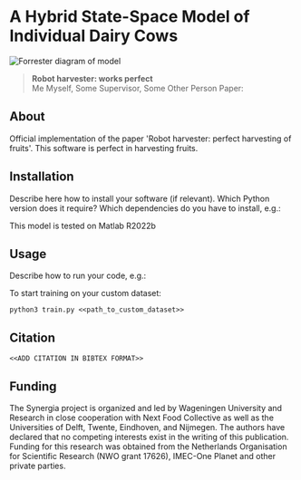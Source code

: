 # A Hybrid State-Space Model of Individual Dairy Cows
![Forrester diagram of model](assets/cow.jpg "Forrester diagram")
> **Robot harvester: works perfect**\
> Me Myself, Some Supervisor, Some Other Person
> Paper: 

## About
Official implementation of the paper 'Robot harvester: perfect harvesting of fruits'. This software is perfect in harvesting fruits. 

## Installation
Describe here how to install your software (if relevant). Which Python version does it require? Which dependencies do you have to install, e.g.:

This model is tested on Matlab R2022b

## Usage
Describe how to run your code, e.g.:

To start training on your custom dataset:
```
python3 train.py <<path_to_custom_dataset>>
```

## Citation
```
<<ADD CITATION IN BIBTEX FORMAT>>
```

## Funding
The Synergia project is organized and led by Wageningen University and Research in close cooperation with Next Food Collective as well as the Universities of Delft, Twente, Eindhoven, and Nijmegen. The authors have declared that no competing interests exist in the writing of this publication. Funding for this research was obtained from the Netherlands Organisation for Scientific Research (NWO grant 17626), IMEC-One Planet and other private parties.
